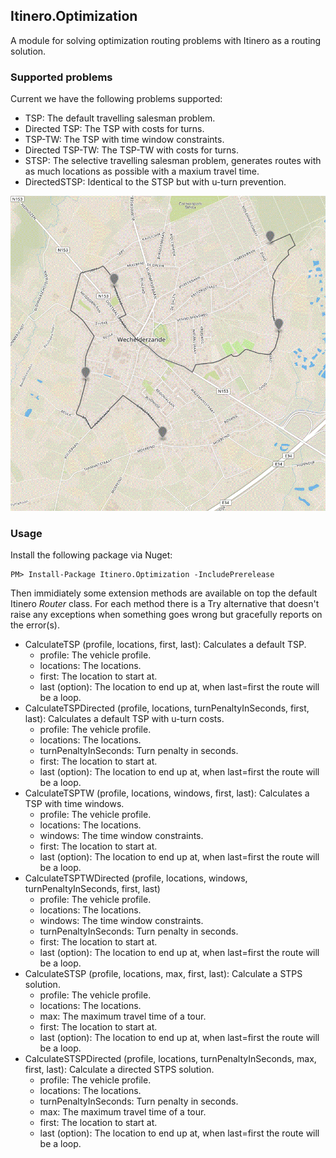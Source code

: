 Itinero.Optimization
--------------------

A module for solving optimization routing problems with Itinero as a routing solution.

### Supported problems

Current we have the following problems supported:

- TSP: The default travelling salesman problem.
- Directed TSP: The TSP with costs for turns.
- TSP-TW: The TSP with time window constraints.
- Directed TSP-TW: The TSP-TW with costs for turns.
- STSP: The selective travelling salesman problem, generates routes with as much locations as possible with a maxium travel time.
- DirectedSTSP: Identical to the STSP but with u-turn prevention.

![Solutions](solutions.gif)

### Usage

Install the following package via Nuget:

    PM> Install-Package Itinero.Optimization -IncludePrerelease

Then immidiately some extension methods are available on top the default Itinero _Router_ class. For each method there is a Try alternative that doesn't raise any exceptions when something goes wrong but gracefully reports on the error(s).

- CalculateTSP (profile, locations, first, last): Calculates a default TSP.
  - profile: The vehicle profile.
  - locations: The locations.
  - first: The location to start at.
  - last (option): The location to end up at, when last=first the route will be a loop.
- CalculateTSPDirected (profile, locations, turnPenaltyInSeconds, first, last): Calculates a default TSP with u-turn costs.
  - profile: The vehicle profile.
  - locations: The locations.
  - turnPenaltyInSeconds: Turn penalty in seconds.
  - first: The location to start at.
  - last (option): The location to end up at, when last=first the route will be a loop.
- CalculateTSPTW (profile, locations, windows, first, last): Calculates a TSP with time windows.
  - profile: The vehicle profile.
  - locations: The locations.
  - windows: The time window constraints.
  - first: The location to start at.
  - last (option): The location to end up at, when last=first the route will be a loop.
- CalculateTSPTWDirected  (profile, locations, windows, turnPenaltyInSeconds, first, last)
  - profile: The vehicle profile.
  - locations: The locations.
  - windows: The time window constraints.
  - turnPenaltyInSeconds: Turn penalty in seconds.
  - first: The location to start at.
  - last (option): The location to end up at, when last=first the route will be a loop.
- CalculateSTSP (profile, locations, max, first, last): Calculate a STPS solution.
  - profile: The vehicle profile.
  - locations: The locations.
  - max: The maximum travel time of a tour.
  - first: The location to start at.
  - last (option): The location to end up at, when last=first the route will be a loop.
- CalculateSTSPDirected (profile, locations, turnPenaltyInSeconds, max, first, last): Calculate a directed STPS solution.
  - profile: The vehicle profile.
  - locations: The locations.
  - turnPenaltyInSeconds: Turn penalty in seconds.
  - max: The maximum travel time of a tour.
  - first: The location to start at.
  - last (option): The location to end up at, when last=first the route will be a loop.
  

  
